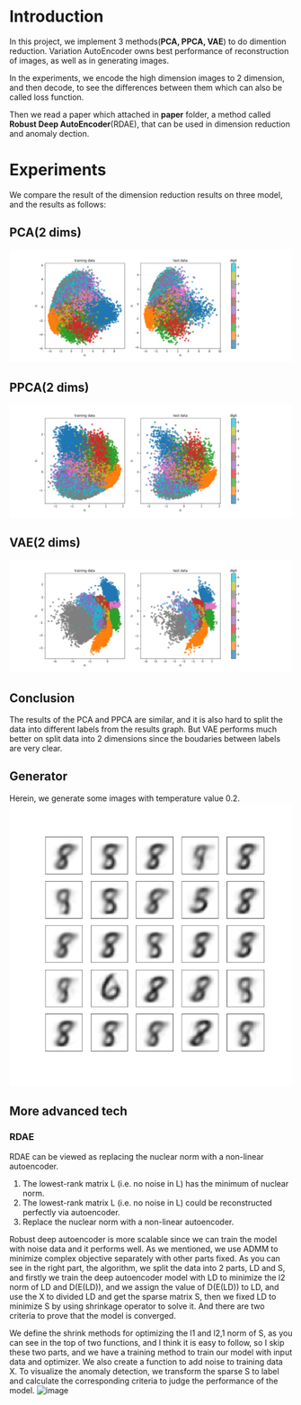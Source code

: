 # Introduction

In this project, we implement 3 methods(**PCA, PPCA, VAE**) to do dimention reduction. Variation AutoEncoder owns best performance of reconstruction of images, as well as in generating images. 

In the experiments, we encode the high dimension images to 2 dimension, and then decode, to see the differences between them which can also be called loss function. 

Then we read a paper which attached in **paper** folder, a method called **Robust Deep AutoEncoder**(RDAE), that can be used in dimension reduction and anomaly dection.

# Experiments
We compare the result of the dimension reduction results on three model, and the results as follows: 
## PCA(2 dims) 
<img src="graph/pca.png">

## PPCA(2 dims)
<img src="graph/ppca.png">


## VAE(2 dims)
<img src="graph/vae.png">

## Conclusion
The results of the PCA and PPCA are similar, and it is also hard to split the data into different labels from the results graph. But VAE performs much better on split data into 2 dimensions since the boudaries between labels are very clear.

## Generator
Herein, we generate some images with temperature value 0.2.
<img src="graph/generate_vae.png">

## More advanced tech
### RDAE
RDAE can be viewed as replacing the nuclear norm with a non-linear autoencoder.
1. The lowest-rank matrix L (i.e. no noise in L) has the minimum of nuclear norm.
2. The lowest-rank matrix L (i.e. no noise in L) could be reconstructed perfectly via autoencoder.
3. Replace the nuclear norm with a non-linear autoencoder.

Robust deep autoencoder is more scalable since we can train the model with noise data and it performs well. As we mentioned, we use ADMM to minimize complex objective separately with other parts fixed. As you can see in the right part, the algorithm, we split the data into 2 parts,  LD and S, and firstly we train the deep autoencoder model with LD to minimize the l2 norm of LD and D(E(LD)), and we assign the value of D(E(LD)) to LD,  and use the X to divided LD and get the sparse matrix S, then we fixed LD to minimize S by using shrinkage operator to solve it. And there are two criteria to prove that the model is converged.


We define the shrink methods for optimizing the l1 and l2,1 norm of S, as you can see in the top of two functions, and I think it is easy to follow, so I skip these two parts, and we have a training method to train our model with input data and optimizer. We also create a function to add noise to training data X. To visualize the anomaly detection, we transform the sparse S to label and calculate the corresponding criteria to judge the performance of the model.
![image](https://user-images.githubusercontent.com/53885509/146748090-b5313f5f-34f4-4e10-b0b6-99b0a30c8072.png)


